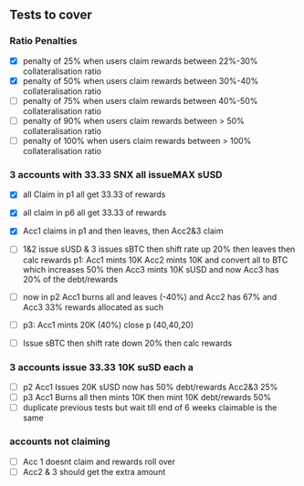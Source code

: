 ## Tests to cover

### Ratio Penalties

- [x] penalty of 25% when users claim rewards between 22%-30% collateralisation ratio
- [x] penalty of 50% when users claim rewards between 30%-40% collateralisation ratio
- [ ] penalty of 75% when users claim rewards between 40%-50% collateralisation ratio
- [ ] penalty of 90% when users claim rewards between > 50% collateralisation ratio
- [ ] penalty of 100% when users claim rewards between > 100% collateralisation ratio

### 3 accounts with 33.33 SNX all issueMAX sUSD

- [x] all Claim in p1 all get 33.33 of rewards
- [x] all claim in p6 all get 33.33 of rewards
- [x] Acc1 claims in p1 and then leaves, then Acc2&3 claim
- [ ] 1&2 issue sUSD & 3 issues sBTC then shift rate up 20% then leaves then calc rewards
      p1: Acc1 mints 10K Acc2 mints 10K and convert all to BTC which increases 50% then Acc3 mints 10K sUSD and now Acc3 has 20% of the debt/rewards

- [ ] now in p2 Acc1 burns all and leaves (-40%) and Acc2 has 67% and Acc3 33% rewards allocated as such
- [ ] p3: Acc1 mints 20K (40%) close p (40,40,20)

- [ ] Issue sBTC then shift rate down 20% then calc rewards

### 3 accounts issue 33.33 10K suSD each a

- [ ] p2 Acc1 Issues 20K sUSD now has 50% debt/rewards Acc2&3 25%
- [ ] p3 Acc1 Burns all then mints 10K then mint 10K debt/rewards 50%
- [ ] duplicate previous tests but wait till end of 6 weeks claimable is the same

### accounts not claiming

- [ ] Acc 1 doesnt claim and rewards roll over
- [ ] Acc2 & 3 should get the extra amount
